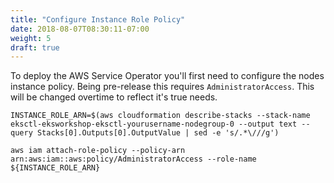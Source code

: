 ```yaml
---
title: "Configure Instance Role Policy"
date: 2018-08-07T08:30:11-07:00
weight: 5
draft: true
---
```


To deploy the AWS Service Operator you'll first need to configure the nodes
instance policy. Being pre-release this requires `AdministratorAccess`. This
will be changed overtime to reflect it's true needs.

```
INSTANCE_ROLE_ARN=$(aws cloudformation describe-stacks --stack-name eksctl-eksworkshop-eksctl-yourusername-nodegroup-0 --output text --query Stacks[0].Outputs[0].OutputValue | sed -e 's/.*\///g')

aws iam attach-role-policy --policy-arn arn:aws:iam::aws:policy/AdministratorAccess --role-name ${INSTANCE_ROLE_ARN}
```
